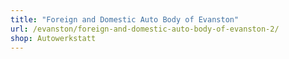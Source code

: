 ```yaml
---
title: "Foreign and Domestic Auto Body of Evanston"
url: /evanston/foreign-and-domestic-auto-body-of-evanston-2/
shop: Autowerkstatt
---
```

